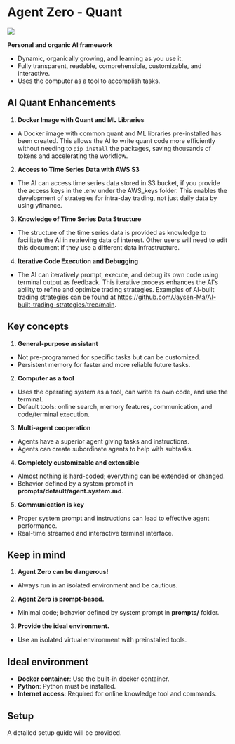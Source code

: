 # Agent Zero - Quant

[![](https://img.shields.io/badge/GitHub-Agent%20Zero-5865F2?style=for-the-badge&logo=github&logoColor=white)](https://github.com/frdel/agent-zero)

**Personal and organic AI framework**
- Dynamic, organically growing, and learning as you use it.
- Fully transparent, readable, comprehensible, customizable, and interactive.
- Uses the computer as a tool to accomplish tasks.

## AI Quant Enhancements

1. **Docker Image with Quant and ML Libraries**
- A Docker image with common quant and ML libraries pre-installed has been created. This allows the AI to write quant code more efficiently without needing to `pip install` the packages, saving thousands of tokens and accelerating the workflow.

2. **Access to Time Series Data with AWS S3**
- The AI can access time series data stored in S3 bucket, if you provide the access keys in the .env under the AWS_keys folder. This enables the development of strategies for intra-day trading, not just daily data by using yfinance.

3. **Knowledge of Time Series Data Structure**
- The structure of the time series data is provided as knowledge to facilitate the AI in retrieving data of interest. Other users will need to edit this document if they use a different data infrastructure.

4. **Iterative Code Execution and Debugging**
- The AI can iteratively prompt, execute, and debug its own code using terminal output as feedback. This iterative process enhances the AI's ability to refine and optimize trading strategies. Examples of AI-built trading strategies can be found at https://github.com/Jaysen-Ma/AI-built-trading-strategies/tree/main.

## Key concepts
1. **General-purpose assistant**
- Not pre-programmed for specific tasks but can be customized.
- Persistent memory for faster and more reliable future tasks.

2. **Computer as a tool**
- Uses the operating system as a tool, can write its own code, and use the terminal.
- Default tools: online search, memory features, communication, and code/terminal execution.

3. **Multi-agent cooperation**
- Agents have a superior agent giving tasks and instructions.
- Agents can create subordinate agents to help with subtasks.

4. **Completely customizable and extensible**
- Almost nothing is hard-coded; everything can be extended or changed.
- Behavior defined by a system prompt in **prompts/default/agent.system.md**.

5. **Communication is key**
- Proper system prompt and instructions can lead to effective agent performance.
- Real-time streamed and interactive terminal interface.

## Keep in mind
1. **Agent Zero can be dangerous!**
- Always run in an isolated environment and be cautious.

2. **Agent Zero is prompt-based.**
- Minimal code; behavior defined by system prompt in **prompts/** folder.

3. **Provide the ideal environment.**
- Use an isolated virtual environment with preinstalled tools.

## Ideal environment
- **Docker container**: Use the built-in docker container.
- **Python**: Python must be installed.
- **Internet access**: Required for online knowledge tool and commands.

## Setup
A detailed setup guide will be provided.
